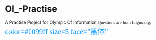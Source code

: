 # OI_-Practise
A Practise Project for Olympic Of Information
<font face="STCAIYUN">Questions are from Loguo.org.</font>
<font color=#0099ff size=5 face="黑体">color=#0099ff size=5 face="黑体"</font>

